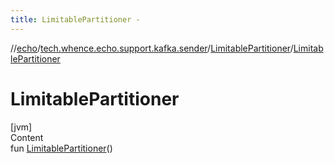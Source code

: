 ```yaml
---
title: LimitablePartitioner -
---
```

//[echo](../../index.md)/[tech.whence.echo.support.kafka.sender](../index.md)/[LimitablePartitioner](index.md)/[LimitablePartitioner](-limitable-partitioner.md)



# LimitablePartitioner  
[jvm]  
Content  
fun [LimitablePartitioner](-limitable-partitioner.md)()  



